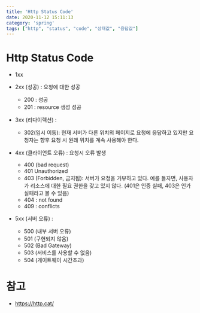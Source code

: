 ```yaml
---
title: 'Http Status Code'
date: 2020-11-12 15:11:13
category: 'spring'
tags: ["http", "status", "code", "상태값", "응답값"]
---
```





# Http Status Code

- 1xx

- 2xx (성공) : 요청에 대한 성공
  - 200 : 성공
  - 201 : resource 생성 성공

- 3xx (리다이렉션) : 

  - 302(임시 이동): 현재 서버가 다른 위치의 페이지로 요청에 응답하고 있지만 요청자는 향후 요청 시 원래 위치를 계속 사용해야 한다.

- 4xx (클라이언트 오류) : 요청시 오류 발생

  - 400 (bad request)
  - 401 Unauthorized
  - 403 (Forbidden, 금지됨): 서버가 요청을 거부하고 있다. 예를 들자면, 사용자가 리소스에 대한 필요 권한을 갖고 있지 않다. (401은 인증 실패, 403은 인가 실패라고 볼 수 있음)
  - 404 : not found
  - 409 : conflicts

- 5xx (서버 오류) : 

  - 500 (내부 서버 오류)
  - 501 (구현되지 않음)
  - 502 (Bad Gateway)
  - 503 (서비스를 사용할 수 없음)
  - 504 (게이트웨이 시간초과)

# 참고

- https://http.cat/
